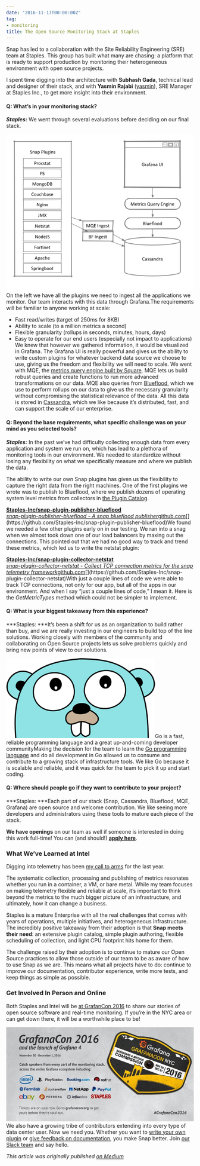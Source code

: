 ```yaml
---
date: "2016-11-17T00:00:00Z"
tag:
- monitoring
title: The Open Source Monitoring Stack at Staples
---
```


  Snap has led to a collaboration with the Site Reliability Engineering (SRE) team at Staples. This group has built what many are chasing: a platform that is ready to support production by monitoring their heterogeneous environment with open source projects.

I spent time digging into the architecture with **Subhash Gada**, technical lead and designer of their stack, and with **Yasmin Rajabi** ([yasmin](https://medium.com/u/cfa54a97a9de)), SRE Manager at Staples Inc., to get more insight into their environment.

#### Q: What’s in your monitoring stack?

***Staples:*** We went through several evaluations before deciding on our final stack.

![](/img/1*HkU1yUAy87D05Q2Dmw0NcA.png)On the left we have all the plugins we need to ingest all the applications we monitor. Our team interacts with this data through Grafana.The requirements will be familiar to anyone working at scale:

* Fast read/writes (target of 250ms for 8KB)
* Ability to scale (to a million metrics a second)
* Flexible granularity (rollups in seconds, minutes, hours, days)
* Easy to operate for our end users (especially not impact to applications)
We knew that however we gathered information, it would be visualized in Grafana. The Grafana UI is really powerful and gives us the ability to write custom plugins for whatever backend data source we choose to use, giving us the freedom and flexibility we will need to scale. We went with MQE, the [metrics query engine built by Square](https://github.com/square/metrics). MQE lets us build robust queries and create functions to run more advanced transformations on our data. MQE also queries from [Blueflood](http://blueflood.io/), which we use to perform rollups on our data to give us the necessary granularity without compromising the statistical relevance of the data. All this data is stored in [Cassandra](http://cassandra.apache.org/), which we like because it’s distributed, fast, and can support the scale of our enterprise.

#### Q: Beyond the base requirements, what specific challenge was on your mind as you selected tools?

***Staples:*** In the past we’ve had difficulty collecting enough data from every application and system we run on, which has lead to a plethora of monitoring tools in our environment. We needed to standardize without losing any flexibility on what we specifically measure and where we publish the data.

The ability to write our own Snap plugins has given us the flexibility to capture the right data from the right machines. One of the first plugins we wrote was to publish to Blueflood, where we publish dozens of operating system level metrics from collectors in [the Plugin Catalog](https://github.com/intelsdi-x/snap/blob/master/docs/PLUGIN_CATALOG.md).

[**Staples-Inc/snap-plugin-publisher-blueflood**  
*snap-plugin-publisher-blueflood - A snap blueflood publisher*github.com](https://github.com/Staples-Inc/snap-plugin-publisher-blueflood "https://github.com/Staples-Inc/snap-plugin-publisher-blueflood")[](https://github.com/Staples-Inc/snap-plugin-publisher-blueflood)We found we needed a few other plugins early on in our testing. We ran into a snag when we almost took down one of our load balancers by maxing out the connections. This pointed out that we had no good way to track and trend these metrics, which led us to write the netstat plugin:

[**Staples-Inc/snap-plugin-collector-netstat**  
*snap-plugin-collector-netstat - Collect TCP connection metrics for the snap telemetry framework*github.com](https://github.com/Staples-Inc/snap-plugin-collector-netstat "https://github.com/Staples-Inc/snap-plugin-collector-netstat")[](https://github.com/Staples-Inc/snap-plugin-collector-netstat)With just a couple lines of code we were able to track TCP connections, not only for our app, but all of the apps in our environment. And when I say “just a couple lines of code,” I mean it. Here is the *GetMetricTypes* method which could not be simpler to implement.

#### Q: What is your biggest takeaway from this experience?

***Staples: ***It’s been a shift for us as an organization to build rather than buy, and we are really investing in our engineers to build top of the line solutions. Working closely with members of the community and collaborating on Open Source projects lets us solve problems quickly and bring new points of view to our solutions.

![](/img/1*Uc-Ey0te8v80aV15zR_Jhg.png)Go is a fast, reliable programming language and a great up-and-coming developer communityMaking the decision for the team to learn the [Go programming language](http://golang.org) and do all development in Go allowed us to consume and contribute to a growing stack of infrastructure tools. We like Go because it is scalable and reliable, and it was quick for the team to pick it up and start coding.

#### Q: Where should people go if they want to contribute to your project?

***Staples: ***Each part of our stack (Snap, Cassandra, Blueflood, MQE, Grafana) are open source and welcome contribution. We like seeing more developers and administrators using these tools to mature each piece of the stack.

**We have openings** on our team as well if someone is interested in doing this work full-time! You can (and should!) [**apply here**](http://careers.staples.com/jobs/global-technology/principal-software-engineer-ecomm-framingham-14587282/).

### What We’ve Learned at Intel

Digging into telemetry has been [my call to arms](https://medium.com/intel-sdi/my-how-to-for-the-snap-telemetry-framework-e3bb641bc740#.w4qxrzdjp) for the last year.

The systematic collection, processing and publishing of metrics resonates whether you run in a container, a VM, or bare metal. While my team focuses on making telemetry flexible and reliable at scale, it’s important to think beyond the metrics to the much bigger picture of an infrastructure, and ultimately, how it can change a business.

Staples is a mature Enterprise with all the real challenges that comes with years of operations, multiple initiatives, and heterogeneous infrastructure. The incredibly positive takeaway from their adoption is that **Snap meets their need**: an extensive plugin catalog, simple plugin authoring, flexible scheduling of collection, and light CPU footprint hits home for them.

The challenge raised by their adoption is to continue to mature our Open Source practices to allow those outside of our team to be as aware of how to use Snap as we are. This means what all projects have to do: continue to improve our documentation, contributor experience, write more tests, and keep things as simple as possible.

### Get Involved In Person and Online

Both Staples and Intel will be [at GrafanCon 2016](http://grafanacon.org/) to share our stories of open source software and real-time monitoring. If you’re in the NYC area or can get down there, it will be a worthwhile place to be!

![](/img/1*OBhDYPJ9iSy3sHSf4THs4Q.jpeg)We also have a growing tribe of contributors extending into every type of data center user. Now we need you. Whether you want to [write your own plugin](https://github.com/intelsdi-x/snap/blob/master/docs/PLUGIN_AUTHORING.md) or [give feedback on documentation](https://github.com/intelsdi-x/snap#getting-started), you make Snap better. Join [our Slack team](http://slack.snap-telemetry.io) and say hello.

*This article was originally published [on Medium](https://medium.com/@mbbroberg)*